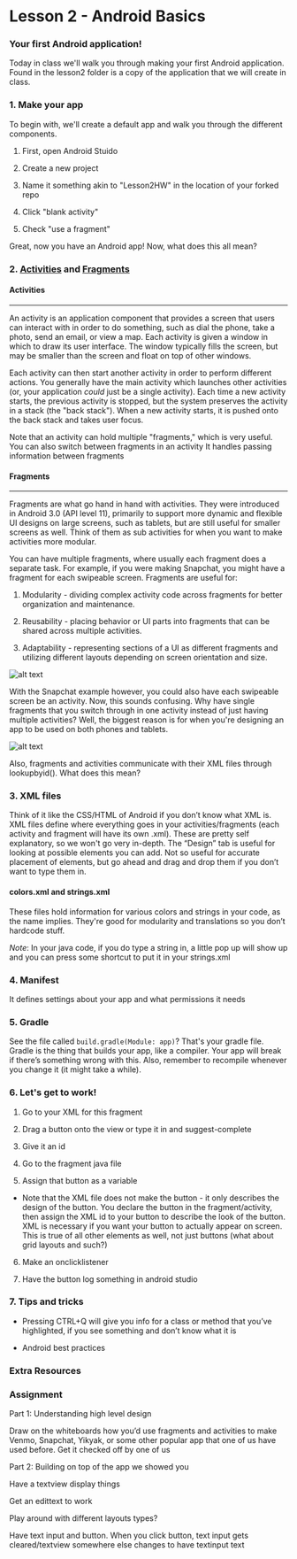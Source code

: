 # Lesson 2 - Android Basics
### Your first Android application!
Today in class we'll walk you through making your first Android application. Found in the lesson2 folder is a copy of the application that we will create in class.

### 1. Make your app
To begin with, we'll create a default app and walk you through the different components.

1. First, open Android Stuido

2. Create a new project

3. Name it something akin to "Lesson2HW" in the location of your forked repo

4. Click "blank activity"

5. Check "use a fragment"

Great, now you have an Android app! Now, what does this all mean?

### 2. [Activities](https://developer.android.com/guide/components/activities.html) and [Fragments](https://developer.android.com/guide/components/fragments.html)

#### Activities
------

An activity is an application component that provides a screen that users can interact with in order to do something, such as dial the phone, take a photo, send an email, or view a map. Each activity is given a window in which to draw its user interface. The window typically fills the screen, but may be smaller than the screen and float on top of other windows.

Each activity can then start another activity in order to perform different actions. You generally have the main activity which launches other activities (or, your application *could* just be a single activity). Each time a new activity starts, the previous activity is stopped, but the system preserves the activity in a stack (the "back stack"). When a new activity starts, it is pushed onto the back stack and takes user focus.

Note that an activity can hold multiple "fragments," which is very useful. You can also switch between fragments in an activity
It handles passing information between fragments

#### Fragments
------

Fragments are what go hand in hand with activities. They were introduced in Android 3.0 (API level 11), primarily to support more dynamic and flexible UI designs on large screens, such as tablets, but are still useful for smaller screens as well. Think of them as sub activities for when you want to make activities more modular.

You can have multiple fragments, where usually each fragment does a separate task. For example, if you were making Snapchat, you might have a fragment for each swipeable screen. Fragments are useful for:

1. Modularity - dividing complex activity code across fragments for better organization and maintenance.

2. Reusability - placing behavior or UI parts into fragments that can be shared across multiple activities.

3. Adaptability - representing sections of a UI as different fragments and utilizing different layouts depending on screen orientation and size.

![alt text][fragment]

With the Snapchat example however, you could also have each swipeable screen be an activity. Now, this sounds confusing. Why have single fragments that you switch through in one activity instead of just having multiple activities? Well, the biggest reason is for when you're designing an app to be used on both phones and tablets.

![alt text][activityfrag]

Also, fragments and activities communicate with their XML files through lookupbyid(). What does this mean?

[fragment]: https://cdn2.raywenderlich.com/wp-content/uploads/2015/10/android_fragments_d001_why_fragments.png "fragments are very cool, I promise"
[activityfrag]: https://camo.githubusercontent.com/b768afff0888fcb8cbe1704b0609b53110276969/687474703a2f2f646576656c6f7065722e616e64726f69642e636f6d2f696d616765732f66756e64616d656e74616c732f667261676d656e74732e706e67 "see how useful fragments are?"

### 3. XML files
Think of it like the CSS/HTML of Android if you don’t know what XML is. XML files define where everything goes in your activities/fragments (each activity and fragment will have its own .xml). These are pretty self explanatory, so we won't go very in-depth.
The “Design” tab is useful for looking at possible elements you can add. Not so useful for accurate placement of elements, but go ahead and drag and drop them if you don’t want to type them in.

#### colors.xml and strings.xml
These files hold information for various colors and strings in your code, as the name implies. They're good for modularity and translations so you don’t hardcode stuff.

*Note*: In your java code, if you do type a string in, a little pop up will show up and you can press some shortcut to put it in your strings.xml

### 4. Manifest
It defines settings about your app and what permissions it needs

### 5. Gradle
See the file called `build.gradle(Module: app)`? That's your gradle file. Gradle is the thing that builds your app, like a compiler. Your app will break if there’s something wrong with this. Also, remember to recompile whenever you change it (it might take a while).

### 6. Let's get to work!
1. Go to your XML for this fragment

2. Drag a button onto the view or type it in and suggest-complete

3. Give it an id

4. Go to the fragment java file

5. Assign that button as a variable

  * Note that the XML file does not make the button - it only describes the design of the button. You declare the button in the fragment/activity, then assign the XML id to your button to describe the look of the button. XML is necessary if you want your button to actually appear on screen. This is true of all other elements as well, not just buttons (what about grid layouts and such?)

6. Make an onclicklistener

7. Have the button log something in android studio

### 7. Tips and tricks
* Pressing CTRL+Q will give you info for a class or method that you’ve highlighted, if you see something and don’t know what it is

* Android best practices

### Extra Resources


### Assignment

Part 1: Understanding high level design

Draw on the whiteboards how you’d use fragments and activities to make Venmo, Snapchat, Yikyak, or some other popular app that one of us have used before. Get it checked off by one of us

Part 2: Building on top of the app we showed you

Have a textview display things

Get an edittext to work

Play around with different layouts types?

Have text input and button. When you click button, text input gets cleared/textview somewhere else changes to have textinput text
